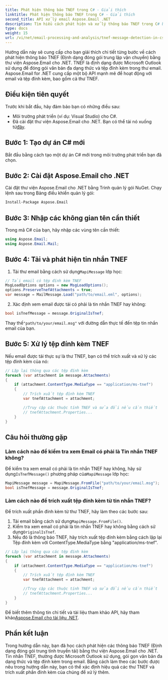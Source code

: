 ```yaml
---
title: Phát hiện thông báo TNEF trong C# - Giải thích
linktitle: Phát hiện thông báo TNEF trong C# - Giải thích
second_title: API xử lý email Aspose.Email .NET
description: Tìm hiểu cách phát hiện và xử lý thông báo TNEF trong C# bằng Aspose.Email for .NET. Tăng cường xử lý email với văn bản phong phú và tệp đính kèm.
type: docs
weight: 15
url: /vi/net/email-processing-and-analysis/tnef-message-detection-in-csharp-explained/
---
```


Hướng dẫn này sẽ cung cấp cho bạn giải thích chi tiết từng bước về cách phát hiện thông báo TNEF (Định dạng đóng gói trung lập vận chuyển) bằng thư viện Aspose.Email cho .NET. TNEF là định dạng được Microsoft Outlook sử dụng để đóng gói văn bản đa dạng thức và tệp đính kèm trong thư email. Aspose.Email for .NET cung cấp một bộ API mạnh mẽ để hoạt động với email và tệp đính kèm, bao gồm cả thư TNEF.

## Điều kiện tiên quyết

Trước khi bắt đầu, hãy đảm bảo bạn có những điều sau:

- Môi trường phát triển (ví dụ: Visual Studio) cho C#.
-  Đã cài đặt thư viện Aspose.Email cho .NET. Bạn có thể tải nó xuống từ[đây](https://releases.aspose.com/email/net).

## Bước 1: Tạo dự án C# mới

Bắt đầu bằng cách tạo một dự án C# mới trong môi trường phát triển bạn đã chọn.

## Bước 2: Cài đặt Aspose.Email cho .NET

Cài đặt thư viện Aspose.Email cho .NET bằng Trình quản lý gói NuGet. Chạy lệnh sau trong Bảng điều khiển quản lý gói:

```bash
Install-Package Aspose.Email
```

## Bước 3: Nhập các không gian tên cần thiết

Trong mã C# của bạn, hãy nhập các vùng tên cần thiết:

```csharp
using Aspose.Email;
using Aspose.Email.Mail;
```

## Bước 4: Tải và phát hiện tin nhắn TNEF

1.  Tải thư email bằng cách sử dụng`MapiMessage` lớp học:

```csharp
// Tải email có tệp đính kèm TNEF
MsgLoadOptions options = new MsgLoadOptions();
options.PreserveTnefAttachments = true;
var message = MailMessage.Load("path/to/email.eml", options);
```

2. Xác định xem email được tải có phải là tin nhắn TNEF hay không:

```csharp
bool isTnefMessage = message.OriginalIsTnef;
```

 Thay thế`"path/to/your/email.msg"` với đường dẫn thực tế đến tệp tin nhắn email của bạn.

## Bước 5: Xử lý tệp đính kèm TNEF

Nếu email được tải thực sự là thư TNEF, bạn có thể trích xuất và xử lý các tệp đính kèm của nó:

```csharp
// Lặp lại thông qua các tệp đính kèm
foreach (var attachment in message.Attachments)
{
    if (attachment.ContentType.MediaType == "application/ms-tnef")
    {
        // Trích xuất tệp đính kèm TNEF
        var tnefAttachment = attachment;

        //Truy cập các thuộc tính TNEF và sửa đổi nếu cần thiết
        // tnefAttachment.Properties...
    }
}
```

## Câu hỏi thường gặp

### Làm cách nào để kiểm tra xem Email có phải là Tin nhắn TNEF không?

 Để kiểm tra xem email có phải là tin nhắn TNEF hay không, hãy sử dụng`IsTnefMessage()` phương pháp của`MapiMessage` lớp học:

```csharp
MapiMessage message = MapiMessage.FromFile("path/to/your/email.msg");
bool isTnefMessage = message.OriginalIsTnef;
```

### Làm cách nào để trích xuất tệp đính kèm từ tin nhắn TNEF?

Để trích xuất phần đính kèm từ thư TNEF, hãy làm theo các bước sau:

1.  Tải email bằng cách sử dụng`MapiMessage.FromFile()`.
2.  Kiểm tra xem email có phải là tin nhắn TNEF hay không bằng cách sử dụng`OriginalIsTnef`.
3. Nếu đó là thông báo TNEF, hãy trích xuất tệp đính kèm bằng cách lặp lại Tệp đính kèm với ContentType.MediaType bằng "application/ms-tnef".

```csharp
// Lặp lại thông qua các tệp đính kèm
foreach (var attachment in message.Attachments)
{
    if (attachment.ContentType.MediaType == "application/ms-tnef")
    {
        // Trích xuất tệp đính kèm TNEF
        var tnefAttachment = attachment;

        //Truy cập các thuộc tính TNEF và sửa đổi nếu cần thiết
        // tnefAttachment.Properties...
    }
}
```

 Để biết thêm thông tin chi tiết và tài liệu tham khảo API, hãy tham khảo[Aspose.Email cho tài liệu .NET](https://reference.aspose.com/email/net/).

## Phần kết luận

Trong hướng dẫn này, bạn đã học cách phát hiện các thông báo TNEF (Định dạng đóng gói trung tính truyền tải) bằng thư viện Aspose.Email cho .NET. Tin nhắn TNEF, thường được Microsoft Outlook sử dụng, gói gọn văn bản đa dạng thức và tệp đính kèm trong email. Bằng cách làm theo các bước được nêu trong hướng dẫn này, bạn có thể xác định hiệu quả các thư TNEF và trích xuất phần đính kèm của chúng để xử lý thêm.



